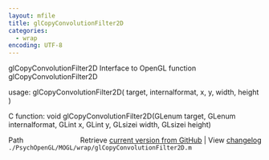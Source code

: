 ```yaml
---
layout: mfile
title: glCopyConvolutionFilter2D
categories:
  - wrap
encoding: UTF-8
---
```


glCopyConvolutionFilter2D  Interface to OpenGL function glCopyConvolutionFilter2D  

usage:  glCopyConvolutionFilter2D( target, internalformat, x, y, width, height )  

C function:  void glCopyConvolutionFilter2D(GLenum target, GLenum internalformat, GLint x, GLint y, GLsizei width, GLsizei height)  


<div class="code_header" style="text-align:right;">
  <span style="float:left;">Path&nbsp;&nbsp;</span> <span class="counter">Retrieve <a href=
  "https://raw.github.com/Psychtoolbox-3/Psychtoolbox-3/beta/./PsychOpenGL/MOGL/wrap/glCopyConvolutionFilter2D.m">current version from GitHub</a> | View <a href=
  "https://github.com/Psychtoolbox-3/Psychtoolbox-3/commits/beta/./PsychOpenGL/MOGL/wrap/glCopyConvolutionFilter2D.m">changelog</a></span>
</div>
<div class="code">
  <code>./PsychOpenGL/MOGL/wrap/glCopyConvolutionFilter2D.m</code>
</div>
